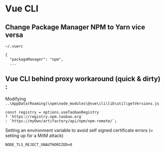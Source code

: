 # Vue CLI 

## Change Package Manager NPM to Yarn vice versa

```
~/.vuerc

{
  "packageManager": "npm",
  ...

```

## Vue CLI behind proxy workaround (quick & dirty) :

Modifying `..\AppData(Roaming)\npm\node_modules\@vue\cli\lib\util\getVersions.js`
    
    const registry = options.useTaobaoRegistry 
    ? `https://registry.npm.taobao.org` 
    : `https://myOwn/artifactory/api/npm/npm-remote/`;

Setting an environment variable to avoid self signed certificate errors (= setting up for a MitM attack)
    
    NODE_TLS_REJECT_UNAUTHORIZED=0
